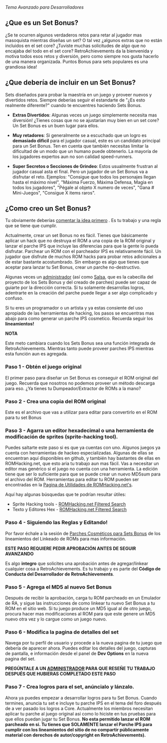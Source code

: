 _Tema Avanzado para Desarrolladores_

## ¿Que es un Set Bonus?

¿Se te ocurren algunos verdaderos retos para retar al jugador mas masoquista mientras diseñas un set? O tal vez ¿algunos extras que no están incluidos en el set core? ¿Tuviste muchas solicitudes de algo que no encajaba del todo en el set core? RetroAchievements da la bienvenida y motiva todos esos retos y diversión, pero como siempre nos gusta hacerlo de una manera organizada. Puntos Bonus para sets populares es una grandiosa idea!

## ¿Que debería de incluir en un Set Bonus?

Sets diseñados para probar la maestría en un juego y proveer nuevos y divertidos retos. Siempre deberías seguir el estandarte de "¿Es esto realmente diferente?" cuando te encuentres haciendo Sets Bonus.

- **Extras Divertidos**: Algunas veces un juego simplemente necesita mas diversión! ¿Tienes cosas que no se ajustarían muy bien en un set core? Un Set Bonus es un buen lugar para ellos.

- **Muy retadores**: Si generalmente se a escuchado que un logro es **demasiado dificil** para el jugador casual, este es un candidato principal para un Set Bonus. Ten en cuenta que también necesitas limitar la dificultad de un modo que un humano puede obtenerlo. La mayoría de los jugadores expertos aun no son calidad speed-runners.

- **Super Secretos o Secciones de Grindeo**: Estos usualmente frustran al jugador casual asta el final. Pero un jugador de un Set Bonus va a disfrutar el reto. Ejemplos: "Consigue que todos los personajes llegan hasta el máximo nivel", "Máxima Fuerzo, Máxima Defensa, Magia en todos los jugadores", "Pégale al objeto X numero de veces", "Gana # Mini-Juegos", "Consigue X items raros".

## ¿Como creo un Set Bonus?

Tu obviamente deberías [comentar la idea primero](Achievements-for-ROM-hacks-es#consultacion) . Es tu trabajo y una regla que se tiene que cumplir.

Actualmente, crear un set Bonus no es fácil. Tienes que básicamente aplicar un hack que no destruya el ROM a una copia de la ROM original y lanzar el parche IPS que incluye las diferencias para que la gente lo pueda disfrutar. Parchear un ROM con el parcheador IPS es relativamente fácil. Un jugador que disfrute de muchos ROM hacks para probar retos adicionales a de estar bastante acostumbrado. Sin embargo es algo que tienes que aceptar para lanzar tu Set Bonus, crear un parche no-destructivo.

Algunas veces un [administrador](http://retroachievements.org/user/RAdmin) (así como [Salsa](http://retroachievements.org/user/Salsa), que es la cabecilla del proyecto de los Sets Bonus y del creado de parches) puede ser capaz de guiarte por la dirección correcta. Si tu solamente desarrollas logros, adentrarte en la creación del parche puede llegar a ser algo complicado y confuso.

Si tu eres un programador o un artista y ya estas consiente del uso apropiado de las herramientas de hacking, los pasos se encuentras mas abajo para como generar un parche IPS cosmetico. Recuerda seguir los **lineamientos!**

**NOTA**

Este meto cambiara cuando los Sets Bonus sea una función integrada de RetroAchievements. Mientras tanto puede proveer parches IPS mientras esta función aun es agregada.

### **Paso 1** - Obtén el juego original

El primer paso para diseñar un Set Bonus es conseguir el ROM original del juego. Recuerda que nosotros no podemos proveer un método descarga para eso. ¿Ya tienes tu Dumpeador/Extractor de ROMs a la mano?

### **Paso 2** - Crea una copia del ROM original

Este es el archivo que vas a utilizar para editar para convertirlo en el ROM para tu set Bonus

### **Paso 3** - Agarra un editor hexadecimal o una herramienta de modificación de sprites (sprite-hacking tool).

Puedes saltarte este paso si es que ya cuentas con uno. Algunos juegos ya cuenta con herramientas de hackeo especializadas. Algunas de ellas se encuentran aquí disponibles en github, y también hay bastantes de ellas en ROMHacking.net, que esto aria tu trabajo aun mas fácil. Vas a necesitar un editor mas genérico si el juego no cuenta con una herramienta. La edición tiene que ser lo suficiente para que se puede crear un nuevo MD5sum para el archivo del ROM. Herramientas para editar tu ROM pueden ser encontradas en la [Pagina de Utilidades de ROMHacking.net's](http://www.romhacking.net/utilities/).

Aquí hay algunas búsquedas que te podrían resultar útiles:

- Sprite Hacking tools - [ROMHacking.net Filtered Search](http://www.romhacking.net/?page=utilities&category=10&platform=25&game=&author=&os=&level=&perpage=20&title=&desc=&utilsearch=Go)
- Texto y Editores Hex - [ROMHacking.net Filtered Search](http://www.romhacking.net/?page=utilities&category=13&platform=&game=&author=&os=&level=&perpage=20&title=&desc=&utilsearch=Go)

### **Paso 4** - Siguiendo las Reglas y Editando!

Por favor échale a la sesión de [Parches Cosméticos para Sets Bonus](Achievements-for-ROM-hacks-es#parches-para-sets-bonus) de los lineamientos del Linkeado de ROMs para mas información.

**ESTE PASO REQUIERE PEDIR APROBACIÓN ANTES DE SEGUIR AVANZANDO**

Es algo **integro** que solicites una aprobación antes de agregar/linkear cualquier cosa a RetroAchievements. Es tu trabajo y es parte del **Código de Conducta del Desarrollador de RetroAchievements**.

### **Paso 5** - Agrega el MD5 al nuevo Set Bonus

Después de recibir la aprobación, carga tu ROM parcheado en un Emulador de RA, y sigue las instrucciones de como linkear tu nuevo Set Bonus a tu ROM en el sitio web. Si tu juego produce un MD5 igual al de otro juego, procura hacer mas modificaciones al ROM para que este genere un MD5 nuevo otra vez y lo cargue como un juego nuevo.

### **Paso 6** - Modifica la pagina de detalles del set

Navega por tu perfil de usuario y procede a la nueva pagina de tu juego que debería de aparecer ahora. Puedes editar los detalles del juego, capturas de pantalla, e información desde el panel de **Dev Options** en la nueva pagina del set.

**PREGÚNTALE A UN [ADMINISTRADOR](http://retroachievements.org/user/RAdmin) PARA QUE RESEÑE TU TRABAJO DESPUÉS QUE HUBIERAS COMPLETADO ESTE PASO**

### **Paso 7** - Crea logros para el set, anúncialo y lánzalo.

Ahora ya puedes empezar a desarrollar logros para tu Set Bonus. Cuando termines, anuncia tu set e incluye tu parche IPS en el tema del foro después de a ver pasado los logros a Core. Actualmente los miembros necesitan aplicar tu parche al juego original así como lo hiciste en tus pruebas para que ellos puedan jugar tu Set Bonus. **No esta permitido lanzar el ROM parcheado en si. Tu tienes que SOLAMENTE lanzar el Parche IPS para cumplir con los lineamientos del sitio de no compartir públicamente material con derechos de autor/copyright en RetroAchievements).**
